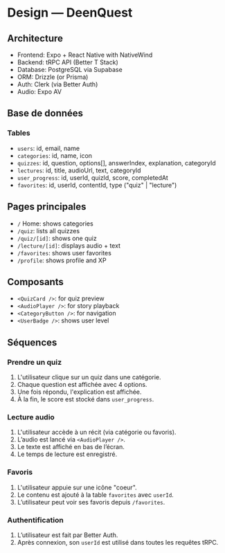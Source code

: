 # Design — DeenQuest

## Architecture
- Frontend: Expo + React Native with NativeWind
- Backend: tRPC API (Better T Stack)
- Database: PostgreSQL via Supabase
- ORM: Drizzle (or Prisma)
- Auth: Clerk (via Better Auth)
- Audio: Expo AV

## Base de données
### Tables
- `users`: id, email, name
- `categories`: id, name, icon
- `quizzes`: id, question, options[], answerIndex, explanation, categoryId
- `lectures`: id, title, audioUrl, text, categoryId
- `user_progress`: id, userId, quizId, score, completedAt
- `favorites`: id, userId, contentId, type ("quiz" | "lecture")

## Pages principales
- `/` Home: shows categories
- `/quiz`: lists all quizzes
- `/quiz/[id]`: shows one quiz
- `/lecture/[id]`: displays audio + text
- `/favorites`: shows user favorites
- `/profile`: shows profile and XP

## Composants
- `<QuizCard />`: for quiz preview
- `<AudioPlayer />`: for story playback
- `<CategoryButton />`: for navigation
- `<UserBadge />`: shows user level

## Séquences
### Prendre un quiz
1. L'utilisateur clique sur un quiz dans une catégorie.
2. Chaque question est affichée avec 4 options.
3. Une fois répondu, l'explication est affichée.
4. À la fin, le score est stocké dans `user_progress`.

### Lecture audio
1. L'utilisateur accède à un récit (via catégorie ou favoris).
2. L’audio est lancé via `<AudioPlayer />`.
3. Le texte est affiché en bas de l’écran.
4. Le temps de lecture est enregistré.

### Favoris
1. L'utilisateur appuie sur une icône "coeur".
2. Le contenu est ajouté à la table `favorites` avec `userId`.
3. L’utilisateur peut voir ses favoris depuis `/favorites`.

### Authentification
1. L’utilisateur est fait par Better Auth.
2. Après connexion, son `userId` est utilisé dans toutes les requêtes tRPC.
